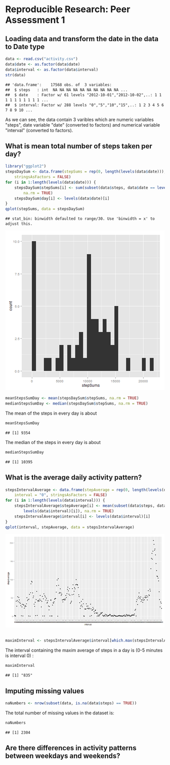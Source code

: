 # Reproducible Research: Peer Assessment 1


## Loading data and transform the date in the data to Date type

```r
data <- read.csv("activity.csv")
data$date <- as.factor(data$date)
data$interval <- as.factor(data$interval)
str(data)
```

```
## 'data.frame':	17568 obs. of  3 variables:
##  $ steps   : int  NA NA NA NA NA NA NA NA NA NA ...
##  $ date    : Factor w/ 61 levels "2012-10-01","2012-10-02",..: 1 1 1 1 1 1 1 1 1 1 ...
##  $ interval: Factor w/ 288 levels "0","5","10","15",..: 1 2 3 4 5 6 7 8 9 10 ...
```

As we can see, the data contain 3 varibles which are numeric variables "steps", date variable "date" (converted to factors) and numerical variable "interval" (converted to factors).  


## What is mean total number of steps taken per day?

```r
library("ggplot2")
stepsDaySum <- data.frame(stepSums = rep(0, length(levels(data$date))), day = "2000-1-1", 
    stringsAsFactors = FALSE)
for (i in 1:length(levels(data$date))) {
    stepsDaySum$stepSums[i] <- sum(subset(data$steps, data$date == levels(data$date)[i]), 
        na.rm = TRUE)
    stepsDaySum$day[i] <- levels(data$date)[i]
}
qplot(stepSums, data = stepsDaySum)
```

```
## stat_bin: binwidth defaulted to range/30. Use 'binwidth = x' to adjust this.
```

![plot of chunk unnamed-chunk-2](figure/unnamed-chunk-2.png) 

```r
meanStepsSumDay <- mean(stepsDaySum$stepSums, na.rm = TRUE)
medianStepsSumDay <- median(stepsDaySum$stepSums, na.rm = TRUE)
```

The mean of the steps in every day is about 

```r
meanStepsSumDay
```

```
## [1] 9354
```

The median of the steps in every day is about 

```r
medianStepsSumDay
```

```
## [1] 10395
```



## What is the average daily activity pattern?

```r
stepsIntervalAverage <- data.frame(stepAverage = rep(0, length(levels(data$interval))), 
    interval = "0", stringsAsFactors = FALSE)
for (i in 1:length(levels(data$interval))) {
    stepsIntervalAverage$stepAverage[i] <- mean(subset(data$steps, data$interval == 
        levels(data$interval)[i]), na.rm = TRUE)
    stepsIntervalAverage$interval[i] <- levels(data$interval)[i]
}
qplot(interval, stepAverage, data = stepsIntervalAverage)
```

![plot of chunk unnamed-chunk-5](figure/unnamed-chunk-5.png) 

```r

maximInterval <- stepsIntervalAverage$interval[which.max(stepsIntervalAverage$stepAverage)]
```


The interval containing the maxim average of steps in a day is (0-5 minutes is interval 0) : 

```r
maximInterval
```

```
## [1] "835"
```



## Imputing missing values

```r
naNumbers <- nrow(subset(data, is.na(data$steps) == TRUE))
```



The total number of missing values in the dataset is:

```r
naNumbers
```

```
## [1] 2304
```






## Are there differences in activity patterns between weekdays and weekends?
